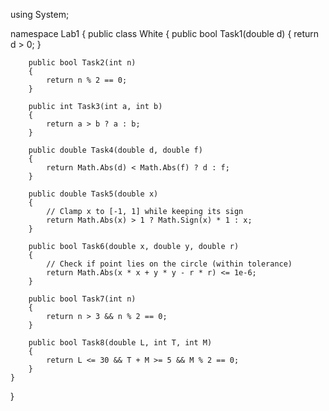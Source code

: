 using System;

namespace Lab1
{
    public class White
    {
        public bool Task1(double d)
        {
            return d > 0;
        }
        
        public bool Task2(int n)
        {
            return n % 2 == 0;
        }
        
        public int Task3(int a, int b)
        {
            return a > b ? a : b;
        }
        
        public double Task4(double d, double f)
        {
            return Math.Abs(d) < Math.Abs(f) ? d : f;
        }
        
        public double Task5(double x)
        {
            // Clamp x to [-1, 1] while keeping its sign
            return Math.Abs(x) > 1 ? Math.Sign(x) * 1 : x;
        }
        
        public bool Task6(double x, double y, double r)
        {
            // Check if point lies on the circle (within tolerance)
            return Math.Abs(x * x + y * y - r * r) <= 1e-6;
        }
        
        public bool Task7(int n)
        {
            return n > 3 && n % 2 == 0;
        }
        
        public bool Task8(double L, int T, int M)
        {
            return L <= 30 && T + M >= 5 && M % 2 == 0;
        }
    }
}

